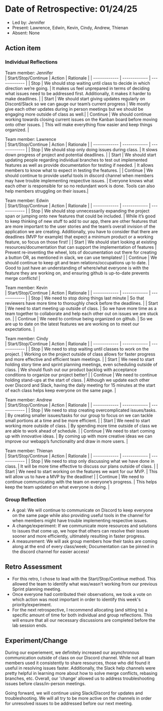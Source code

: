# Date of Retrospective: 01/24/25

* Led by: Jennifer
* Present: Lawrence, Edwin, Kevin, Cindy, Andrew, Thienan
* Absent: None

## Action item
### Individual Reflections

Team member: Jennifer  
| Start/Stop/Continue  | Action | Rationale |
| ------------- | ------------- | ------------- |
| Stop | We should stop waiting until class to decide in which direction we’re going. | It makes us feel unprepared in terms of deciding what issues need to be addressed first. Additionally, it makes it harder to make deadlines. |
| Start  | We should start giving updates regularly on Discord/Slack so we can gauge our team’s current progress | We mostly give each other updates during in person meetings but we should be engaging more outside of class as well.|
| Continue | We should continue working towards closing current issues on the Kanban board before moving onto other issues. | This will make everything flow easier and keep things organized. |

Team member: Lawrence  
| Start/Stop/Continue  | Action | Rationale |
| ------------- | ------------- | ------------- |
| Stop | We should stop only doing issues during class. | It slows down progress of project and potential deadlines. |
| Start  | We should start updating people regarding individual branches to test out implemented features as well as provide documentation for testing if needed. | It allows members to know what to expect in testing the features. |
| Continue | We should continue to provide useful tools in discord channel when members may have trouble implementing respective issues. | Everyone knows what each other is responsible for so no redundant work is done. Tools can also help members struggling on their issues.|

Team member: Edwin  
| Start/Stop/Continue  | Action | Rationale |
| ------------- | ------------- | ------------- |
| Stop | We should stop unnecessarily expanding the project span or jumping onto new features that could be included. | While it’s good to keep thinking of new stuff to add to our app, there are other features that are more important to the user stories and the team’s overall invision of the application we are creating. Additionally, you have to consider that there are deadlines (MVP for example) that expect a minimum product or a working feature, so focus on those first! |
| Start  | We should start looking at existing resources/documentation that can support the implementation of features | Prevent re-inventing the wheel, lots of documentation out there for creating a button OR, as mentioned in slack, we can use templates! |
| Continue | We should continue to keep git and team relations/occupations up to date. | Good to just have an understanding of where/what everyone is with the feature they are working on, and ensuring github is up-to-date prevents merge conflicts! |

Team member: Kevin  
| Start/Stop/Continue  | Action | Rationale |
| ------------- | ------------- | ------------- |
| Stop | We need to stop doing things last minute | So that reviewers have more time to thoroughly check before the deadlines. | 
| Start  | We need to start meeting up outside of class. | So we have more time as a team together to collaborate and help each other out on issues we are stuck on. |
| Continue | We need to continue being organized on github. | So we are up to date on the latest features we are working on to meet our expectations. |

Team member: Cindy  
| Start/Stop/Continue  | Action | Rationale |
| ------------- | ------------- | ------------- |
| Stop | We need to  stop waiting until classes to work on the project. | Working on the project outside of class allows for faster progress and more effective and efficient team meetings. |
| Start  | We need to start holding story time and sprint planning meetings, even scheduling outside of class. | We should flush out our product backlog with acceptance conditions to organize our project better! |
| Continue | We need to continue holding stand-ups at the start of class. | Although we update each other over Discord and Slack, having the daily meeting for 15 minutes at the start of each class helps keep everyone on the same page. |

Team member: Andrew  
| Start/Stop/Continue  | Action | Rationale |
| ------------- | ------------- | ------------- |
| Stop | We need to stop creating overcomplicated issues/tasks. | By creating smaller issues/tasks for our group to focus on we can tackle small portions at a time and be more efficient. |
| Start  | We need to start working more outside of class. | By spending more time outside of class we are able to work ahead of schedule. |
| Continue | We need to start coming up with innovative ideas. | By coming up with more creative ideas we can improve our webapp’s functionality and draw in more users. |

Team member: Thienan  
| Start/Stop/Continue  | Action | Rationale |
| ------------- | ------------- | ------------- |
| Stop | We need to stop only discussing what we have done in class. | It will be more time effective to discuss our plans outside of class. |
| Start  | We need to start working on the features we want for our MVP. | This will allow us to have a MVP by the deadline! |
| Continue | We need to continue communicating with the team on everyone’s progress. | This helps keep the team updated on what everyone is doing. |

### Group Reflection
* A goal: We will continue to communicate on Discord to keep everyone on the same page while also providing useful tools in the channel for when members might have trouble implementing respective issues.
* A change/experiment: If we communicate more resources and solutions to issues that come up, we hope that others can resolve their issues sooner and more efficiently, ultimately resulting in faster progress.
* A measurement: We will ask group members how their tasks are coming along at the end of every class/week; Documentation can be pinned in the discord channel for easier access!


## Retro Assessment
* For this retro, I chose to lead with the Start/Stop/Continue method. This allowed the team to identify what was/wasn't working from our previous Sprint planning meeting.
* Once everyone had contributed their observations, we took a vote on which action was most important in order to identify this week's priority/experiment.  
* For the next retrospective, I recommend allocating (and sitting to) a specific amount of time for both individual and group reflections. This will ensure that all our necessary discussions are completed before the lab session ends.


## Experiment/Change
During our experiement, we definitely increased our asynchronous communication outside of class on our Discord channel. While not all team members used it consistently to share resources, those who did found it useful in resolving issues faster. Additionally, the Slack help channels were pretty helpful in learning more about how to solve merge conflicts, rebasing branches, etc. Overall, our 'change' allowed us to address troubleshooting issues before class/in-person meetings. 

Going forward, we will continue using Slack/Discord for updates and troubleshooting. We will all try to be more active on the channels in order for unresolved issues to be addressed before our next meeting.